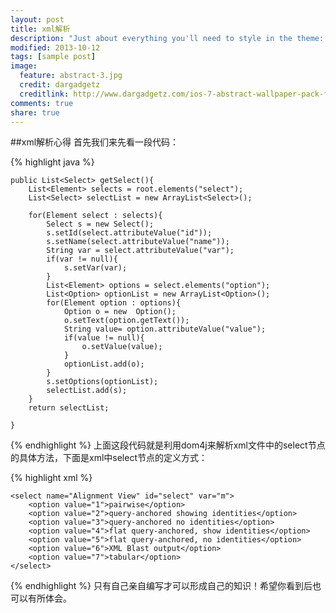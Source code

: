 ```yaml
---
layout: post
title: xml解析
description: "Just about everything you'll need to style in the theme: headings, paragraphs, blockquotes, tables, code blocks, and more."
modified: 2013-10-12
tags: [sample post]
image:
  feature: abstract-3.jpg
  credit: dargadgetz
  creditlink: http://www.dargadgetz.com/ios-7-abstract-wallpaper-pack-for-iphone-5-and-ipod-touch-retina/
comments: true
share: true
---
```


##xml解析心得
首先我们来先看一段代码：

{% highlight java %}

	public List<Select> getSelect(){
		List<Element> selects = root.elements("select");
		List<Select> selectList = new ArrayList<Select>();
		
		for(Element select : selects){
			Select s = new Select();
			s.setId(select.attributeValue("id"));
			s.setName(select.attributeValue("name"));
			String var = select.attributeValue("var");
			if(var != null){
				s.setVar(var);
			}
			List<Element> options = select.elements("option");
			List<Option> optionList = new ArrayList<Option>();
			for(Element option : options){
				Option o = new  Option();
				o.setText(option.getText());
				String value= option.attributeValue("value");
				if(value != null){
					o.setValue(value);
				}
				optionList.add(o);
			}
			s.setOptions(optionList);
			selectList.add(s);
		}
		return selectList;
		
	}
{% endhighlight %}
上面这段代码就是利用dom4j来解析xml文件中的select节点的具体方法，下面是xml中select节点的定义方式：

{% highlight xml %}

	<select name="Alignment View" id="select" var="m">
		<option value="1">pairwise</option>
		<option value="2">query-anchored showing identities</option>
		<option value="3">query-anchored no identities</option>
		<option value="4">flat query-anchored, show identities</option>
		<option value="5">flat query-anchored, no identities</option>
		<option value="6">XML Blast output</option>
		<option value="7">tabular</option>
	</select>
{% endhighlight %}
只有自己亲自编写才可以形成自己的知识！希望你看到后也可以有所体会。